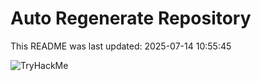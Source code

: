 # Auto Regenerate Repository

This README was last updated: 2025-07-14 10:55:45

 ![TryHackMe](https://tryhackme.com/badge/533634)